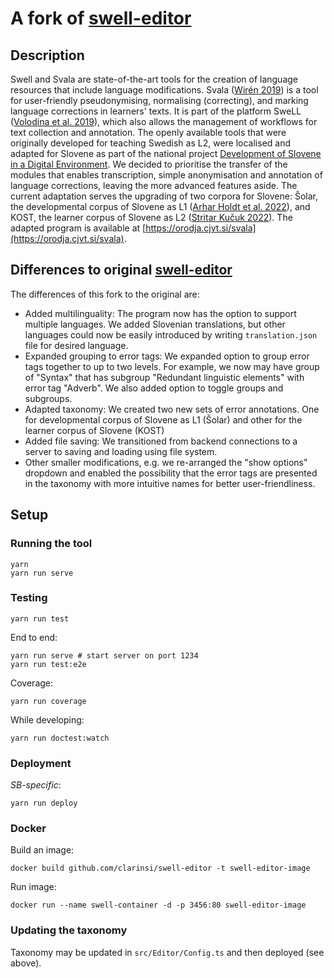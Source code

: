 # A fork of [swell-editor](https://github.com/spraakbanken/swell-editor)

## Description
Swell and Svala are state-of-the-art tools for the creation of language resources that include language modifications. Svala ([Wirén 2019](https://www.diva-portal.org/smash/get/diva2:1332091/FULLTEXT01.pdf)) is a tool for user-friendly pseudonymising, normalising (correcting), and marking language corrections in learners' texts. It is part of the platform SweLL ([Volodina et al. 2019](https://nejlt.ep.liu.se/article/view/1374)), which also allows the management of workflows for text collection and annotation. The openly available tools that were originally developed for teaching Swedish as L2, were localised and adapted for Slovene as part of the national project [Development of Slovene in a Digital Environment](https://rsdo.slovenscina.eu/en). We decided to prioritise the transfer of the modules that enables transcription, simple anonymisation and annotation of language corrections, leaving the more advanced features aside. The current adaptation serves the upgrading of two corpora for Slovene: Šolar, the developmental corpus of Slovene as L1 ([Arhar Holdt et al. 2022](https://www.clarin.si/repository/xmlui/handle/11356/1589)), and KOST, the learner corpus of Slovene as L2 ([Stritar Kučuk 2022](https://centerslo.si/wp-content/uploads/2022/11/Stritar-Kucuk_Obdobja-41.pdf)). The adapted program is available at [https://orodja.cjvt.si/svala](https://orodja.cjvt.si/svala).

## Differences to original [swell-editor](https://github.com/spraakbanken/swell-editor)

The differences of this fork to the original are:
* Added multilinguality: The program now has the option to support multiple languages. We added Slovenian translations, but other languages could now be easily introduced by writing `translation.json` file for desired language.
* Expanded grouping to error tags: We expanded option to group error tags together to up to two levels. For example, we now may have group of "Syntax" that has subgroup "Redundant linguistic elements" with error tag "Adverb". We also added option to toggle groups and subgroups.
* Adapted taxonomy: We created two new sets of error annotations. One for developmental corpus of Slovene as L1 (Šolar) and other for the learner corpus of Slovene (KOST)
* Added file saving: We transitioned from backend connections to a server to saving and loading using file system.
* Other smaller modifications, e.g. we re-arranged the "show options" dropdown and enabled the possibility that the error tags are presented in the taxonomy with more intuitive names for better user-friendliness.

## Setup
### Running the tool

```
yarn
yarn run serve
```

### Testing

```
yarn run test
```

End to end:

```
yarn run serve # start server on port 1234
yarn run test:e2e
```

Coverage:

```
yarn run coverage
```

While developing:

```
yarn run doctest:watch
```

### Deployment

_SB-specific_:

```
yarn run deploy
```

### Docker
Build an image:
```
docker build github.com/clarinsi/swell-editor -t swell-editor-image
```

Run image:
```
docker run --name swell-container -d -p 3456:80 swell-editor-image
```

### Updating the taxonomy

Taxonomy may be updated in `src/Editor/Config.ts` and then deployed (see above).